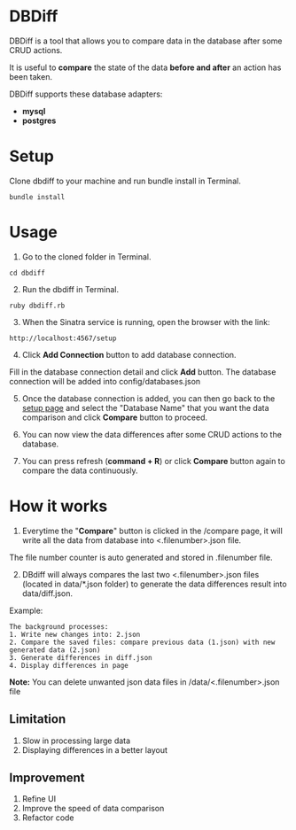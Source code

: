 # DBDiff
  DBDiff is a tool that allows you to compare data in the database after some CRUD actions.

  It is useful to **compare** the state of the data **before and after** an action has been taken.

DBDiff supports these database adapters:
- **mysql**
- **postgres**

# Setup
  Clone dbdiff to your machine and run bundle install in Terminal.
  ```
  bundle install
  ```

# Usage
  1. Go to the cloned folder in Terminal.
  ```
  cd dbdiff
  ```

  2. Run the dbdiff in Terminal.
  ```
  ruby dbdiff.rb
  ```

  3. When the Sinatra service is running, open the browser with the link:
  ```
  http://localhost:4567/setup
  ```

  4. Click **Add Connection** button to add database connection.

  Fill in the database connection detail and click **Add** button.
  The database connection will be added into config/databases.json

  5. Once the database connection is added, you can then go back to the [setup page](http://localhost:4567/setup) and select the "Database Name" that you want the data comparison and click **Compare** button to proceed.

  6. You can now view the data differences after some CRUD actions to the database.

  7. You can press refresh (**command + R**) or click **Compare** button again to compare the data continuously.

# How it works
1. Everytime the "**Compare**" button is clicked in the /compare page, it will write all the data from database into <.filenumber>.json file.

  The file number counter is auto generated and stored in .filenumber file.

2.  DBdiff will always compares the last two <.filenumber>.json files (located in data/*.json folder) to generate the data differences result into data/diff.json.

  Example:
  ```
  The background processes:
  1. Write new changes into: 2.json
  2. Compare the saved files: compare previous data (1.json) with new generated data (2.json)
  3. Generate differences in diff.json
  4. Display differences in page
  ```

  **Note:** You can delete unwanted json data files in /data/<.filenumber>.json file

## Limitation
  1. Slow in processing large data
  2. Displaying differences in a better layout

## Improvement
  1. Refine UI
  2. Improve the speed of data comparison
  3. Refactor code
